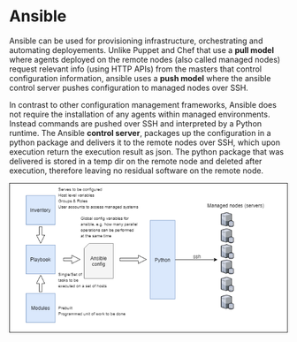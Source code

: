 # Ansible

Ansible can be used for provisioning infrastructure, orchestrating and automating deployements. Unlike Puppet and Chef that use a **pull model** where agents deployed on the remote nodes (also called managed nodes) request relevant info (using HTTP APIs) from the masters that control configuration information, ansible uses a **push model** where the ansible control server pushes configuration to managed nodes over SSH.

In contrast to other configuration management frameworks, Ansible does not require the installation of any agents within managed environments. Instead commands are pushed over SSH and interpreted by a Python runtime. The Ansible **control server**, packages up the configuration in a python package and delivers it to the remote nodes over SSH, which upon execution return the execution result as json. The python package that was delivered is stored in a temp dir on the remote node and deleted after execution, therefore leaving no residual software on the remote node.

![ansible-components.png](../../Images/ansible-components.png "Ansible Components")
